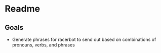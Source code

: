 # Readme

## Goals

- Generate phrases for racerbot to send out based on combinations of pronouns, verbs, and phrases
